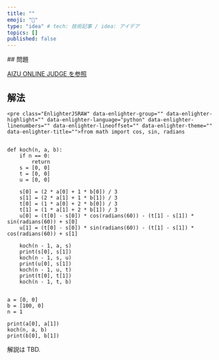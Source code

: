 ```yaml
---
title: ""
emoji: "🤖"
type: "idea" # tech: 技術記事 / idea: アイデア
topics: []
published: false
---
```


<!-- wp:block {ref:510} /--><!-- wp:heading -->## 問題

[AIZU ONLINE JUDGE を参照](http://judge.u-aizu.ac.jp/onlinejudge/description.jsp?id=ALDS1_5_C&lang=ja)

## 解法

```
<pre class="EnlighterJSRAW" data-enlighter-group="" data-enlighter-highlight="" data-enlighter-language="python" data-enlighter-linenumbers="" data-enlighter-lineoffset="" data-enlighter-theme="" data-enlighter-title="">from math import cos, sin, radians


def koch(n, a, b):
    if n == 0:
        return
    s = [0, 0]
    t = [0, 0]
    u = [0, 0]

    s[0] = (2 * a[0] + 1 * b[0]) / 3
    s[1] = (2 * a[1] + 1 * b[1]) / 3
    t[0] = (1 * a[0] + 2 * b[0]) / 3
    t[1] = (1 * a[1] + 2 * b[1]) / 3
    u[0] = (t[0] - s[0]) * cos(radians(60)) - (t[1] - s[1]) * sin(radians(60)) + s[0]
    u[1] = (t[0] - s[0]) * sin(radians(60)) - (t[1] - s[1]) * cos(radians(60)) + s[1]

    koch(n - 1, a, s)
    print(s[0], s[1])
    koch(n - 1, s, u)
    print(u[0], s[1])
    koch(n - 1, u, t)
    print(t[0], t[1])
    koch(n - 1, t, b)


a = [0, 0]
b = [100, 0]
n = 1

print(a[0], a[1])
koch(n, a, b)
print(b[0], b[1])
```

解説は TBD.
